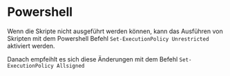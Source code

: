 # Powershell

Wenn die Skripte nicht ausgeführt werden können, kann das Ausführen von Skripten mit dem Powershell Befehl ```Set-ExecutionPolicy Unrestricted``` aktiviert werden.

Danach empfeihlt es sich diese Änderungen mit dem Befehl ```Set-ExecutionPolicy Allsigned```
